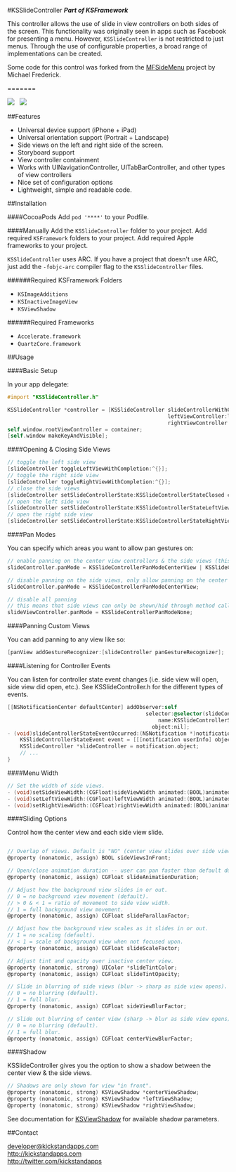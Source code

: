 #KSSlideController
__*Part of KSFramework*__

This controller allows the use of slide in view controllers on both sides of the screen. This functionality was originally seen in apps such as Facebook for presenting a menu. However, `KSSlideController` is not restricted to just menus. Through the use of configurable properties, a broad range of implementations can be created.

Some code for this control was forked from the [MFSideMenu](https://github.com/mikefrederick/MFSideMenu) project by Michael Frederick.

=======

![](http://i.imgur.com/Ah5mP.png)  &nbsp;  ![](http://i.imgur.com/KN4IB.png)

##Features

- Universal device support (iPhone + iPad)
- Universal orientation support (Portrait + Landscape)
- Side views on the left and right side of the screen.
- Storyboard support
- View controller containment
- Works with UINavigationController, UITabBarController, and other types of view controllers
- Nice set of configuration options
- Lightweight, simple and readable code.


##Installation

####CocoaPods
Add `pod '****'` to your Podfile.

####Manually
Add the `KSSlideController` folder to your project. Add required `KSFramework` folders to your project. Add required Apple frameworks to your project. 

`KSSlideController` uses ARC. If you have a project that doesn't use ARC, just add the `-fobjc-arc` compiler flag to the `KSSlideController` files.

######Required KSFramework Folders
- `KSImageAdditions`
- `KSInactiveImageView`
- `KSViewShadow`

######Required Frameworks
- `Accelerate.framework`
- `QuartzCore.framework`

##Usage

####Basic Setup

In your app delegate:<br />
```objective-c
#import "KSSlideController.h"

KSSlideController *controller = [KSSlideController slideControllerWithCenterViewController:centerViewController
                                                   leftViewController:leftViewController
                                                   rightViewController:rightViewController];
self.window.rootViewController = container;
[self.window makeKeyAndVisible];
```

####Opening & Closing Side Views

```objective-c
// toggle the left side view
[slideController toggleLeftViewWithCompletion:^{}];
// toggle the right side view
[slideController toggleRightViewWithCompletion:^{}];
// close the side views
[slideController setSlideControllerState:KSSlideControllerStateClosed completion:^{}];
// open the left side view
[slideController setSlideControllerState:KSSlideControllerStateLeftViewOpen completion:^{}];
// open the right side view
[slideController setSlideControllerState:KSSlideControllerStateRightViewOpen completion:^{}];
```

####Pan Modes

You can specify which areas you want to allow pan gestures on:

```objective-c
// enable panning on the center view controllers & the side views (this is the default behavior):
slideController.panMode = KSSlideControllerPanModeCenterView | KSSlideControllerPanModeSideView;

// disable panning on the side views, only allow panning on the center view controller:
slideController.panMode = KSSlideControllerPanModeCenterView;

// disable all panning
// this means that side views can only be shown/hid through method calls
slideViewController.panMode = KSSlideControllerPanModeNone;
```

####Panning Custom Views

You can add panning to any view like so:

```objective-c
[panView addGestureRecognizer:[slideController panGestureRecognizer];
```

####Listening for Controller Events

You can listen for controller state event changes (i.e. side view will open, side view did open, etc.). See KSSlideController.h for the different types of events.

```objective-c
[[NSNotificationCenter defaultCenter] addObserver:self
                                            selector:@selector(slideControllerStateEventOccurred:)
                                                name:KSSlideControllerStateNotificationEvent
                                              object:nil];
- (void)slideControllerStateEventOccurred:(NSNotification *)notification {
    KSSlideControllerStateEvent event = [[[notification userInfo] objectForKey:@"eventType"] intValue];
    KSSlideController *slideController = notification.object;
    // ...
}
```

####Menu Width

```objective-c
// Set the width of side views.
- (void)setSideViewWidth:(CGFloat)sideViewWidth animated:(BOOL)animated;
- (void)setLeftViewWidth:(CGFloat)leftViewWidth animated:(BOOL)animated;
- (void)setRightViewWidth:(CGFloat)rightViewWidth animated:(BOOL)animated;
```

####Sliding Options

Control how the center view and each side view slide.

```objective-c

// Overlap of views. Default is "NO" (center view slides over side views).
@property (nonatomic, assign) BOOL sideViewsInFront;

// Open/close animation duration -- user can pan faster than default duration.
@property (nonatomic, assign) CGFloat slideAnimationDuration;

// Adjust how the background view slides in or out.
// 0 = no background view movement (default).
// > 0 & < 1 = ratio of movement to side view width.
// 1 = full background view movement.
@property (nonatomic, assign) CGFloat slideParallaxFactor;

// Adjust how the background view scales as it slides in or out.
// 1 = no scaling (default).
// < 1 = scale of background view when not focused upon.
@property (nonatomic, assign) CGFloat slideScaleFactor;

// Adjust tint and opacity over inactive center view.
@property (nonatomic, strong) UIColor *slideTintColor;
@property (nonatomic, assign) CGFloat slideTintOpacity;

// Slide in blurring of side views (blur -> sharp as side view opens).
// 0 = no blurring (default).
// 1 = full blur.
@property (nonatomic, assign) CGFloat sideViewBlurFactor;

// Slide out blurring of center view (sharp -> blur as side view opens).
// 0 = no blurring (default).
// 1 = full blur.
@property (nonatomic, assign) CGFloat centerViewBlurFactor;

```


####Shadow

KSSlideController gives you the option to show a shadow between the center view & the side views.

```objective-c
// Shadows are only shown for view "in front".
@property (nonatomic, strong) KSViewShadow *centerViewShadow;
@property (nonatomic, strong) KSViewShadow *leftViewShadow;
@property (nonatomic, strong) KSViewShadow *rightViewShadow;
```

See documentation for [KSViewShadow](https://github.com/kickstandapps/KSFramework/tree/master/KSViewShadow) for available shadow parameters.

##Contact

developer@kickstandapps.com<br />
http://kickstandapps.com<br />
http://twitter.com/kickstandapps
